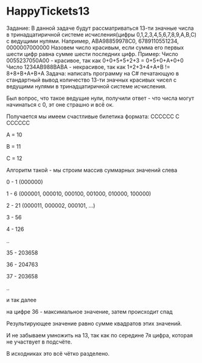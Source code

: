 # HappyTickets13

Задание:
В данной задаче будут рассматриваться 13-ти значные числа в тринадцатиричной системе исчисления(цифры 0,1,2,3,4,5,6,7,8,9,A,B,C) с ведущими нулями.
Например, ABA98859978C0, 6789110551234, 0000007000000
Назовем число красивым, если сумма его первых шести цифр равна сумме шести последних цифр.
Пример:
Число 0055237050A00 - красивое, так как 0+0+5+5+2+3 = 0+5+0+A+0+0
Число 1234AB988BABA - некрасивое, так как 1+2+3+4+A+B != 8+8+B+A+B+A​
Задача:
написать программу на С# печатающую в стандартный вывод количество 13-ти значных красивых чисел с ведущими нулями в тринадцатиричной системе исчисления.

Был вопрос, что такое ведущие нули, получили ответ - что числа могут начинаться с 0, эт оне страшно и всё ок.

Получается мы имеем счастливые билетика формата:
CCCCCC C CCCCCC

A = 10

B = 11

C = 12

Алгоритм такой - мы строим массив суммарных значений слева

0 - 1 (000000)

1 - 6 (000001, 000010, 000100, 001000, 010000, 100000)

2 - 21 (000011, 000002, 000101, ...)

3 - 56

4 - 126

..

35 - 203658

36 - 204763

37 - 203658

..

и так далее

на цифре 36 - максимальное значение, затем происходит спад

Результирующее значение равно сумме квадратов этих значений.

И не забываем умножить на 13, так как по середине 7я цифра, которая не участвует в подсчёте.

В исходниках это всё чётко разделено.

